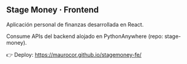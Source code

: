 ## Stage Money · Frontend
Aplicación personal de finanzas desarrollada en React.

Consume APIs del backend alojado en PythonAnywhere (repo: stage-money).

👉 Deploy: https://maurocor.github.io/stagemoney-fe/
